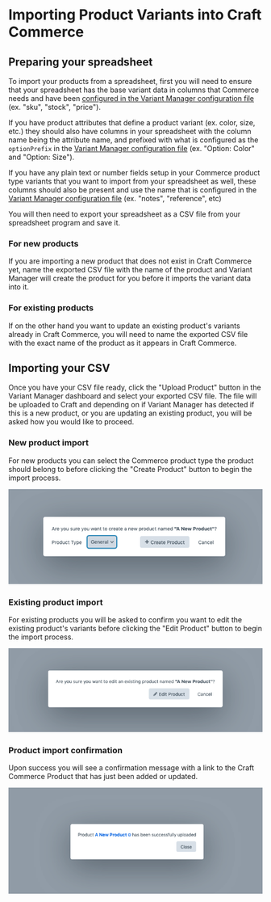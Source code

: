 # Importing Product Variants into Craft Commerce

## Preparing your spreadsheet

To import your products from a spreadsheet, first you will need to ensure that your spreadsheet has the base variant
data in columns that Commerce needs and have been
[configured in the Variant Manager configuration file](../getting-started/configuration.md) (ex. "sku", "stock",
"price").

If you have product attributes that define a product variant (ex. color, size, etc.) they should also have columns in
your spreadsheet with the column name being the attribute name, and prefixed with what is configured as the
`optionPrefix` in the [Variant Manager configuration file](../getting-started/configuration.md)
(ex. "Option: Color" and "Option: Size").

If you have any plain text or number fields setup in your Commerce product type variants that you want to import from
your spreadsheet as well, these columns should also be present and use the name that is configured in the
[Variant Manager configuration file](../getting-started/configuration.md) (ex. "notes", "reference", etc)

You will then need to export your spreadsheet as a CSV file from your spreadsheet program and save it.

### For new products

If you are importing a new product that does not exist in Craft Commerce yet, name the exported CSV file with the name
of the product and Variant Manager will create the product for you before it imports the variant data into it.

### For existing products

If on the other hand you want to update an existing product's variants already in Craft Commerce, you will need to name
the exported CSV file with the exact name of the product as it appears in Craft Commerce.

## Importing your CSV

Once you have your CSV file ready, click the "Upload Product" button in the Variant Manager dashboard and select
your exported CSV file. The file will be uploaded to Craft and depending on if Variant Manager has detected if this is
a new product, or you are updating an existing product, you will be asked how you would like to proceed.

### New product import

For new products you can select the Commerce product type the product should belong to before clicking the "Create
Product" button to begin the import process.

![Screenshot](../../resources/img/product-import-new.png)

### Existing product import

For existing products you will be asked to confirm you want to edit the existing product's variants before clicking the
"Edit Product" button to begin the import process.

![Screenshot](../../resources/img/product-import-edit.png)

### Product import confirmation

Upon success you will see a confirmation message with a link to the Craft Commerce Product that has just been added or
updated.

![Screenshot](../../resources/img/product-import-success.png)

